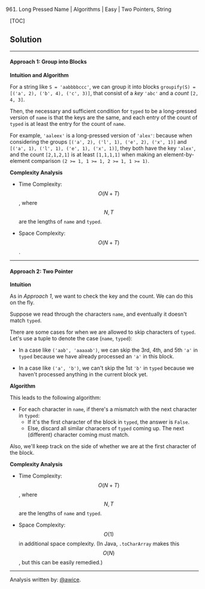 961. Long Pressed Name | Algorithms | Easy | Two Pointers, String

[TOC]

## Solution
---
#### Approach 1: Group into Blocks

**Intuition and Algorithm**

For a string like `S = 'aabbbbccc'`, we can group it into blocks `groupify(S) = [('a', 2), ('b', 4), ('c', 3)]`, that consist of a *key* `'abc'` and a *count* `[2, 4, 3]`.

Then, the necessary and sufficient condition for `typed` to be a long-pressed version of `name` is that the keys are the same, and each entry of the count of `typed` is at least the entry for the count of `name`.

For example, `'aaleex'` is a long-pressed version of `'alex'`: because when considering the groups `[('a', 2), ('l', 1), ('e', 2), ('x', 1)]` and `[('a', 1), ('l', 1), ('e', 1), ('x', 1)]`, they both have the key `'alex'`, and the count `[2,1,2,1]` is at least `[1,1,1,1]` when making an element-by-element comparison `(2 >= 1, 1 >= 1, 2 >= 1, 1 >= 1)`.



**Complexity Analysis**

* Time Complexity:  $$O(N+T)$$, where $$N, T$$ are the lengths of `name` and `typed`.

* Space Complexity:  $$O(N+T)$$.




---
#### Approach 2: Two Pointer

**Intuition**

As in *Approach 1*, we want to check the key and the count.  We can do this on the fly.

Suppose we read through the characters `name`, and eventually it doesn't match `typed`.

There are some cases for when we are allowed to skip characters of `typed`. Let's use a tuple to denote the case (`name`, `typed`):

* In a case like `('aab', 'aaaaab')`, we can skip the 3rd, 4th, and 5th `'a'` in `typed` because we have already processed an `'a'` in this block.

* In a case like `('a', 'b')`, we can't skip the 1st `'b'` in `typed` because we haven't processed anything in the current block yet.

**Algorithm**

This leads to the following algorithm:

* For each character in `name`, if there's a mismatch with the next character in `typed`:
    * If it's the first character of the block in `typed`, the answer is `False`.
    * Else, discard all similar characers of `typed` coming up.  The next (different) character coming must match.

Also, we'll keep track on the side of whether we are at the first character of the block.



**Complexity Analysis**

* Time Complexity:  $$O(N+T)$$, where $$N, T$$ are the lengths of `name` and `typed`.

* Space Complexity:  $$O(1)$$ in additional space complexity.  (In Java, `.toCharArray` makes this $$O(N)$$, but this can be easily remedied.)




---


Analysis written by: [@awice](https://leetcode.com/awice).
